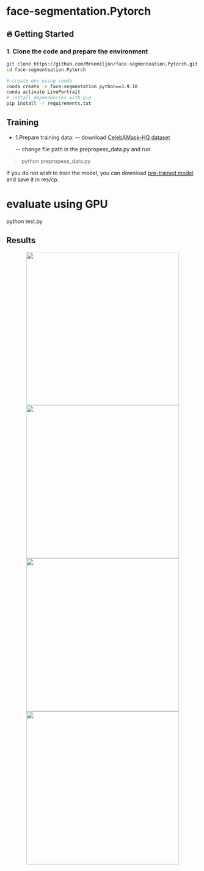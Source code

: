 # face-segmentation.Pytorch
## 🔥 Getting Started
### 1. Clone the code and prepare the environment
```bash
git clone https://github.com/Mrkomiljon/face-segmenteation.Pytorch.git
cd face-segmenteation.Pytorch

# create env using conda
conda create -n face-segmentation python==3.9.18
conda activate LivePortrait
# install dependencies with pip
pip install -r requirements.txt
```

## Training
+ 1.Prepare training data: -- download [CelebAMask-HQ dataset](https://github.com/switchablenorms/CelebAMask-HQ)

   -- change file path in the prepropess_data.py and run
> python prepropess_data.py

If you do not wish to train the model, you can download [pre-trained model](https://drive.google.com/file/d/154JgKpzCPW82qINcVieuPH3fZ2e0P812/view) and save it in res/cp.

# evaluate using GPU
python test.py
## Results

<div align="center">
  <img src="https://user-images.githubusercontent.com/92161283/214219180-64441ea6-1da5-456f-9ea4-0acb4094ecb3.png" width="400" />
  <img src="https://user-images.githubusercontent.com/92161283/214226581-91c4b672-2c4a-48b6-afe3-962ebe31837b.png" width="400" />
</div>

<div align="center">
  <img src="https://user-images.githubusercontent.com/92161283/214226827-b01cd1a0-f385-4aca-8a37-eaeda47fe4b6.png" width="400" />
  <img src="https://user-images.githubusercontent.com/92161283/214226925-d7f06fbd-ff03-4054-8942-6e9f21c497f7.png" width="400" />
</div>


